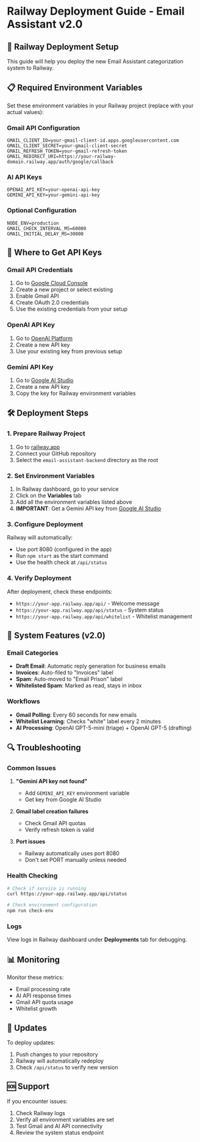 # Railway Deployment Guide - Email Assistant v2.0

## 🚀 Railway Deployment Setup

This guide will help you deploy the new Email Assistant categorization system to Railway.

## 📋 Required Environment Variables

Set these environment variables in your Railway project (replace with your actual values):

### Gmail API Configuration
```
GMAIL_CLIENT_ID=your-gmail-client-id.apps.googleusercontent.com
GMAIL_CLIENT_SECRET=your-gmail-client-secret
GMAIL_REFRESH_TOKEN=your-gmail-refresh-token
GMAIL_REDIRECT_URI=https://your-railway-domain.railway.app/auth/google/callback
```

### AI API Keys
```
OPENAI_API_KEY=your-openai-api-key
GEMINI_API_KEY=your-gemini-api-key
```

### Optional Configuration
```
NODE_ENV=production
GMAIL_CHECK_INTERVAL_MS=60000
GMAIL_INITIAL_DELAY_MS=30000
```

## 🔑 Where to Get API Keys

### Gmail API Credentials
1. Go to [Google Cloud Console](https://console.cloud.google.com/)
2. Create a new project or select existing
3. Enable Gmail API
4. Create OAuth 2.0 credentials
5. Use the existing credentials from your setup

### OpenAI API Key
1. Go to [OpenAI Platform](https://platform.openai.com/api-keys)
2. Create a new API key
3. Use your existing key from previous setup

### Gemini API Key
1. Go to [Google AI Studio](https://aistudio.google.com/app/apikey)
2. Create a new API key
3. Copy the key for Railway environment variables

## 🛠️ Deployment Steps

### 1. Prepare Railway Project
1. Go to [railway.app](https://railway.app)
2. Connect your GitHub repository
3. Select the `email-assistant-backend` directory as the root

### 2. Set Environment Variables
1. In Railway dashboard, go to your service
2. Click on the **Variables** tab
3. Add all the environment variables listed above
4. **IMPORTANT**: Get a Gemini API key from [Google AI Studio](https://aistudio.google.com/app/apikey)

### 3. Configure Deployment
Railway will automatically:
- Use port 8080 (configured in the app)
- Run `npm start` as the start command
- Use the health check at `/api/status`

### 4. Verify Deployment
After deployment, check these endpoints:
- `https://your-app.railway.app/api/` - Welcome message
- `https://your-app.railway.app/api/status` - System status
- `https://your-app.railway.app/api/whitelist` - Whitelist management

## 🔧 System Features (v2.0)

### Email Categories
- **Draft Email**: Automatic reply generation for business emails
- **Invoices**: Auto-filed to "Invoices" label
- **Spam**: Auto-moved to "Email Prison" label  
- **Whitelisted Spam**: Marked as read, stays in inbox

### Workflows
- **Gmail Polling**: Every 60 seconds for new emails
- **Whitelist Learning**: Checks "white" label every 2 minutes
- **AI Processing**: OpenAI GPT-5-mini (triage) + OpenAI GPT-5 (drafting)

## 🔍 Troubleshooting

### Common Issues

1. **"Gemini API key not found"**
   - Add `GEMINI_API_KEY` environment variable
   - Get key from Google AI Studio

2. **Gmail label creation failures**
   - Check Gmail API quotas
   - Verify refresh token is valid

3. **Port issues**
   - Railway automatically uses port 8080
   - Don't set PORT manually unless needed

### Health Checking
```bash
# Check if service is running
curl https://your-app.railway.app/api/status

# Check environment configuration
npm run check-env
```

### Logs
View logs in Railway dashboard under **Deployments** tab for debugging.

## 📊 Monitoring

Monitor these metrics:
- Email processing rate
- AI API response times  
- Gmail API quota usage
- Whitelist growth

## 🔄 Updates

To deploy updates:
1. Push changes to your repository
2. Railway will automatically redeploy
3. Check `/api/status` to verify new version

## 🆘 Support

If you encounter issues:
1. Check Railway logs
2. Verify all environment variables are set
3. Test Gmail and AI API connectivity
4. Review the system status endpoint 
